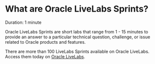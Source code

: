# What are Oracle LiveLabs Sprints?

Duration: 1 minute

Oracle LiveLabs Sprints are short labs that range from 1 - 15 minutes to provide an answer to a particular technical question, challenge, or issue related to Oracle products and features.

There are more than 100 LiveLabs Sprints available on Oracle LiveLabs. Access them today on [Oracle LiveLabs](http://livelabs.oracle.com).